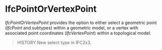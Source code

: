 # IfcPointOrVertexPoint

_IfcPointOrVertexPoint_ provides the option to either select a geometric point (_IfcPoint_ and subtypes) within a geometric model, or a vertex with associated point coordinates (_IfcVertexPoint_) within a topological model.<!-- end of definition -->

> HISTORY New select type in IFC2x3.
